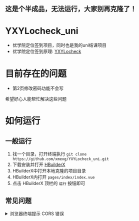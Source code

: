 ## 这是个半成品，无法运行，大家别再克隆了！  

# YXYLocheck_uni  
 - 优学院定位签到项目，同时也是我的uni结课项目  
 - 优学院定位签到原理: [YXYLocheck](https://github.com/xmexg/YXYLocheck)  

# 目前存在的问题 
 - 第2页修改密码功能不会写    

希望好心人能帮忙解决这些问题  

# 如何运行

## 一般运行
 1. 找一个目录，打开终端执行 `git clone https://github.com/xmexg/YXYLocheck_uni.git`  
 2. 下载安装并打开 [HBuilderX](https://www.dcloud.io/hbuilderx.html)  
 3. HBuilderX中打开本地克隆的项目目录
 4. HBuilderX内打开 `pages/index/index.vue`
 5. 点击 HBuilderX 顶栏的 `运行` 按钮即可  

## 常见问题
  <details>
  <summary>浏览器终端提示 CORS 错误</summary>
    <image src="./readmeRes/images/chromeErr_CORS.jpg"><br><br>
    以chrome浏览器为例:<br>
    1. 打开<a href="chrome://flags/#block-insecure-private-network-requests">chrome实验室</a>并将Block insecure private network requests设置为Disabled<br>
    <image src="./readmeRes/images/chromeExper_CORS.jpg"><br>
    2. 安装并运行<a href="./readmeRes/extensions">CORS_Unblock</a>扩展,打开<a href="https://webbrowsertools.com/test-cors/">网页</a>测试是否成功<br>
    <image src="./readmeRes/images/chromeExper_CORS_test.jpg"><br>
  </details>

 